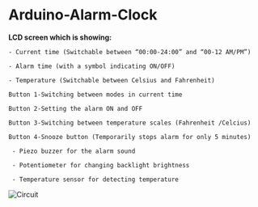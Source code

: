 # Arduino-Alarm-Clock

**LCD screen which is showing:** 
```
- Current time (Switchable between “00:00-24:00” and “00-12 AM/PM”) 

- Alarm time (with a symbol indicating ON/OFF) 

- Temperature (Switchable between Celsius and Fahrenheit) 
```
```
Button 1-Switching between modes in current time

Button 2-Setting the alarm ON and OFF

Button 3-Switching between temperature scales (Fahrenheit /Celcius) 

Button 4-Snooze button (Temporarily stops alarm for only 5 minutes)
```
```
 - Piezo buzzer for the alarm sound 

 - Potentiometer for changing backlight brightness 

 - Temperature sensor for detecting temperature
```

![Circuit](https://user-images.githubusercontent.com/74294837/123959725-c5bd8180-d9ae-11eb-8bab-43e4431e94a0.png)


